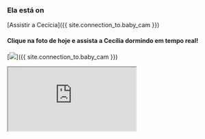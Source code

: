 ### Ela está on

[Assistir a Cecícia]({{ site.connection_to.baby_cam }})

#### Clique na foto de hoje e assista a Cecília dormindo em tempo real!
[![]({{site.baseurl}}/pics/deep_sleep.jpg)]({{ site.connection_to.baby_cam }})


<iframe src="https://www.instagram.com/p/CVafXmVltxK/" title="W3Schools Free Online Web Tutorials"></iframe>


